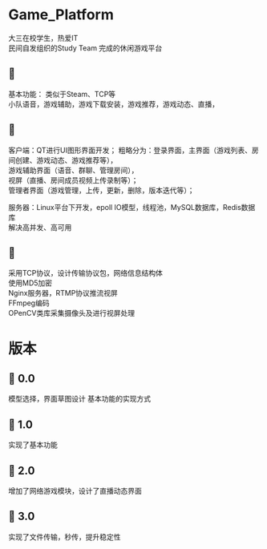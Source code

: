 # Game_Platform
大三在校学生，热爱IT  
民间自发组织的Study Team 完成的休闲游戏平台

## :ghost:
基本功能： 类似于Steam、TCP等<br>
小队语音，游戏辅助，游戏下载安装，游戏推荐，游戏动态、直播，<br>
## :ghost:
客户端：QT进行UI图形界面开发；
粗略分为：登录界面，主界面（游戏列表、房间创建、游戏动态、游戏推荐等），<br>
         游戏辅助界面（语音、群聊、管理房间）， <br>
         视屏（直播、房间成员视频上传录制等）； <br>
         管理者界面（游戏管理，上传，更新，删除，版本迭代等）；  <br>

服务器：Linux平台下开发，epoll IO模型，线程池，MySQL数据库，Redis数据库    <br>
       解决高并发、高可用
 ## :ghost:  
采用TCP协议，设计传输协议包，网络信息结构体  <br>
使用MD5加密  <br>
Nginx服务器，RTMP协议推流视屏  <br>
FFmpeg编码  <br>
OPenCV类库采集摄像头及进行视屏处理  <br>

# 版本
## :ghost: 0.0 

模型选择，界面草图设计
基本功能的实现方式
## :ghost: 1.0

实现了基本功能
## :ghost: 2.0

增加了网络游戏模块，设计了直播动态界面
## :ghost: 3.0

实现了文件传输，秒传，提升稳定性
